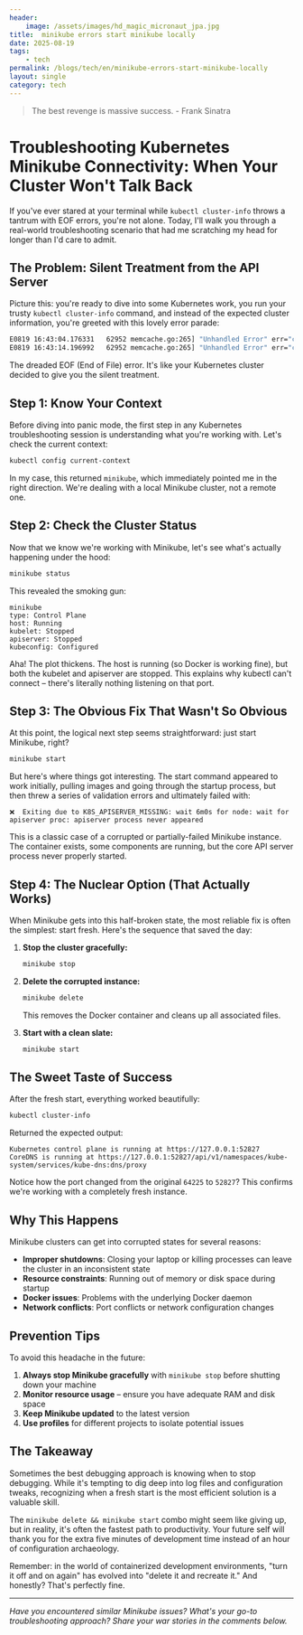 ```yaml
---
header:
    image: /assets/images/hd_magic_micronaut_jpa.jpg
title:  minikube errors start minikube locally
date: 2025-08-19
tags:
    - tech
permalink: /blogs/tech/en/minikube-errors-start-minikube-locally
layout: single
category: tech
---
```

> The best revenge is massive success. - Frank Sinatra


# Troubleshooting Kubernetes Minikube Connectivity: When Your Cluster Won't Talk Back

If you've ever stared at your terminal while `kubectl cluster-info` throws a tantrum with EOF errors, you're not alone. Today, I'll walk you through a real-world troubleshooting scenario that had me scratching my head for longer than I'd care to admit.

## The Problem: Silent Treatment from the API Server

Picture this: you're ready to dive into some Kubernetes work, you run your trusty `kubectl cluster-info` command, and instead of the expected cluster information, you're greeted with this lovely error parade:

```bash
E0819 16:43:04.176331   62952 memcache.go:265] "Unhandled Error" err="couldn't get current server API group list: Get \"https://127.0.0.1:64225/api?timeout=32s\": EOF"
E0819 16:43:14.196992   62952 memcache.go:265] "Unhandled Error" err="couldn't get current server API group list: Get \"https://127.0.0.1:64225/api?timeout=32s\": EOF"
```

The dreaded EOF (End of File) error. It's like your Kubernetes cluster decided to give you the silent treatment.

## Step 1: Know Your Context

Before diving into panic mode, the first step in any Kubernetes troubleshooting session is understanding what you're working with. Let's check the current context:

```bash
kubectl config current-context
```

In my case, this returned `minikube`, which immediately pointed me in the right direction. We're dealing with a local Minikube cluster, not a remote one.

## Step 2: Check the Cluster Status

Now that we know we're working with Minikube, let's see what's actually happening under the hood:

```bash
minikube status
```

This revealed the smoking gun:

```
minikube
type: Control Plane
host: Running
kubelet: Stopped
apiserver: Stopped
kubeconfig: Configured
```

Aha! The plot thickens. The host is running (so Docker is working fine), but both the kubelet and apiserver are stopped. This explains why kubectl can't connect – there's literally nothing listening on that port.

## Step 3: The Obvious Fix That Wasn't So Obvious

At this point, the logical next step seems straightforward: just start Minikube, right?

```bash
minikube start
```

But here's where things got interesting. The start command appeared to work initially, pulling images and going through the startup process, but then threw a series of validation errors and ultimately failed with:

```
❌  Exiting due to K8S_APISERVER_MISSING: wait 6m0s for node: wait for apiserver proc: apiserver process never appeared
```

This is a classic case of a corrupted or partially-failed Minikube instance. The container exists, some components are running, but the core API server process never properly started.

## Step 4: The Nuclear Option (That Actually Works)

When Minikube gets into this half-broken state, the most reliable fix is often the simplest: start fresh. Here's the sequence that saved the day:

1. **Stop the cluster gracefully:**
   ```bash
   minikube stop
   ```

2. **Delete the corrupted instance:**
   ```bash
   minikube delete
   ```
   
   This removes the Docker container and cleans up all associated files.

3. **Start with a clean slate:**
   ```bash
   minikube start
   ```

## The Sweet Taste of Success

After the fresh start, everything worked beautifully:

```bash
kubectl cluster-info
```

Returned the expected output:
```
Kubernetes control plane is running at https://127.0.0.1:52827
CoreDNS is running at https://127.0.0.1:52827/api/v1/namespaces/kube-system/services/kube-dns:dns/proxy
```

Notice how the port changed from the original `64225` to `52827`? This confirms we're working with a completely fresh instance.

## Why This Happens

Minikube clusters can get into corrupted states for several reasons:

- **Improper shutdowns**: Closing your laptop or killing processes can leave the cluster in an inconsistent state
- **Resource constraints**: Running out of memory or disk space during startup
- **Docker issues**: Problems with the underlying Docker daemon
- **Network conflicts**: Port conflicts or network configuration changes

## Prevention Tips

To avoid this headache in the future:

1. **Always stop Minikube gracefully** with `minikube stop` before shutting down your machine
2. **Monitor resource usage** – ensure you have adequate RAM and disk space
3. **Keep Minikube updated** to the latest version
4. **Use profiles** for different projects to isolate potential issues

## The Takeaway

Sometimes the best debugging approach is knowing when to stop debugging. While it's tempting to dig deep into log files and configuration tweaks, recognizing when a fresh start is the most efficient solution is a valuable skill.

The `minikube delete && minikube start` combo might seem like giving up, but in reality, it's often the fastest path to productivity. Your future self will thank you for the extra five minutes of development time instead of an hour of configuration archaeology.

Remember: in the world of containerized development environments, "turn it off and on again" has evolved into "delete it and recreate it." And honestly? That's perfectly fine.

---

*Have you encountered similar Minikube issues? What's your go-to troubleshooting approach? Share your war stories in the comments below.*
